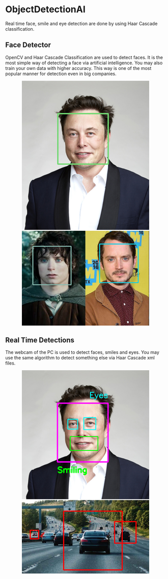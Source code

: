 # ObjectDetectionAI
Real time face, smile and eye detection are done by using Haar Cascade classification. 

## Face Detector
OpenCV and Haar Cascade Classification are used to detect faces. It is the most simple way of detecting a face via artificial intelligence. You may also train your own data with
higher accuracy. This way is one of the most popular manner for detection even in big companies.

<p align="center">
  <img src="images/ElonMuskSS.PNG" width="400" title="ss1">
  <img src="images/MultipleFaceSS.PNG" width="400" title="ss2">
  
</p>

## Real Time Detections
The webcam of the PC is used to detect faces, smiles and eyes. You may use the same algorithm to detect something else via Haar Cascade xml files.   
<p align="center">
  <img src="images/elon.PNG" width="400" title="ss1">
  <img src="images/carSS.PNG" width="400" title="ss2">
</p>
